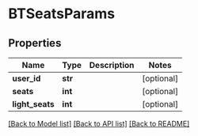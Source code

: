 # BTSeatsParams

## Properties
Name | Type | Description | Notes
------------ | ------------- | ------------- | -------------
**user_id** | **str** |  | [optional] 
**seats** | **int** |  | [optional] 
**light_seats** | **int** |  | [optional] 

[[Back to Model list]](../README.md#documentation-for-models) [[Back to API list]](../README.md#documentation-for-api-endpoints) [[Back to README]](../README.md)


